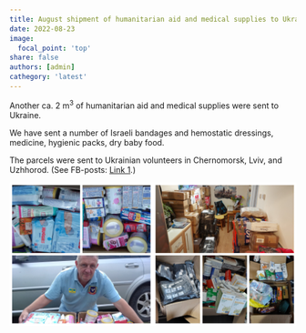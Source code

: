 ```yaml
---
title: August shipment of humanitarian aid and medical supplies to Ukraine
date: 2022-08-23
image:
  focal_point: 'top'
share: false
authors: [admin]
cathegory: 'latest'
---
```


Another ca. 2 m<sup>3</sup> of humanitarian aid and medical supplies were sent to Ukraine.

<!--more-->

We have sent a number of Israeli bandages and hemostatic dressings, medicine, hygienic packs, dry baby food.

The parcels were sent to Ukrainian volunteers in Chernomorsk, Lviv, and Uzhhorod. (See FB-posts: 
<a href="https://www.facebook.com/luda.barsyk/posts/pfbid02DDaKAvu6JGwHUKwMweQcDH2qBMfJ4k4DdgHfVsKa7z7Z9AbQ5wofH6Hws2whvYRpl" target="_blank">Link 1</a>.)

<div style="margin-top: 0;"><img src="August1.jpg" alt="August1" width="50%" style="display: inline; margin-top: 0;"/><img src="August2.jpg" alt="August2" width="50%" style="display: inline; margin-top: 0;"/></div> 